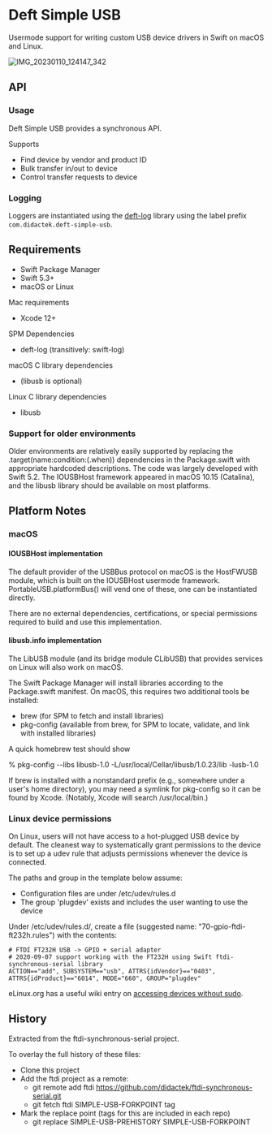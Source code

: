# Deft Simple USB

Usermode support for writing custom USB device drivers in Swift on macOS and Linux.

![IMG_20230110_124147_342](https://user-images.githubusercontent.com/108648096/211480292-d1ad018f-a86b-4987-a345-ef599e6d93d9.jpg)

## API

### Usage

Deft Simple USB provides a synchronous API.

Supports
- Find device by vendor and product ID
- Bulk transfer in/out to device
- Control transfer requests to device

### Logging

Loggers are instantiated using the [deft-log](https://github.com/didactek/deft-log.git) library
using the label prefix `com.didactek.deft-simple-usb`.

## Requirements

- Swift Package Manager
- Swift 5.3+
- macOS or Linux

Mac requirements
- Xcode 12+

SPM Dependencies
- deft-log (transitively: swift-log)

macOS C library dependencies
- (libusb is optional)

Linux C library dependencies 
- libusb

### Support for older environments

Older environments are relatively easily supported by replacing the .target(name:condition:(.when))
dependencies in the Package.swift with appropriate hardcoded descriptions. The code was
largely developed with Swift 5.2. The IOUSBHost framework appeared in macOS 10.15 (Catalina),
and the libusb library should be available on most platforms.


## Platform Notes

### macOS

#### IOUSBHost implementation

The default provider of the USBBus protocol on macOS is the HostFWUSB module, which is
built on the IOUSBHost usermode framework. PortableUSB.platformBus() will vend one of these,
one can be instantiated directly.

There are no external dependencies, certifications, or special permissions required to build
and use this implementation.

#### libusb.info implementation

The LibUSB module (and its bridge module CLibUSB) that provides services on Linux will
also work on macOS.

The Swift Package Manager will install libraries according to the Package.swift manifest. On
macOS, this requires two additional tools be installed:

- brew (for SPM to fetch and install libraries)
- pkg-config (available from brew, for SPM to locate, validate, and link with installed libraries)

A quick homebrew test should show 

  % pkg-config --libs libusb-1.0
  -L/usr/local/Cellar/libusb/1.0.23/lib -lusb-1.0

If brew is installed with a nonstandard prefix (e.g., somewhere under a user's home directory),
you may need a symlink for pkg-config so it can be found by Xcode. (Notably, Xcode will search
/usr/local/bin.)



### Linux device permissions

On Linux, users will not have access to a hot-plugged USB device by default. 
The cleanest way to systematically grant permissions to the device is to set up a udev
rule that adjusts permissions whenever the device is connected.

The paths and group in the template below assume:
- Configuration files are under /etc/udev/rules.d
- The group 'plugdev' exists and includes the user wanting to use the device

Under /etc/udev/rules.d/, create a file (suggested name: "70-gpio-ftdi-ft232h.rules") with the contents:

    # FTDI FT232H USB -> GPIO + serial adapter
    # 2020-09-07 support working with the FT232H using Swift ftdi-synchronous-serial library
    ACTION=="add", SUBSYSTEM=="usb", ATTRS{idVendor}=="0403", ATTRS{idProduct}=="6014", MODE="660", GROUP="plugdev"

eLinux.org has a useful wiki entry on [accessing devices without sudo](https://elinux.org/Accessing_Devices_without_Sudo).


## History

Extracted from the ftdi-synchronous-serial project.

To overlay the full history of these files:

- Clone this project
- Add the ftdi project as a remote:
  - git remote add ftdi https://github.com/didactek/ftdi-synchronous-serial.git
  - git fetch ftdi SIMPLE-USB-FORKPOINT tag
- Mark the replace point (tags for this are included in each repo)
  - git replace SIMPLE-USB-PREHISTORY SIMPLE-USB-FORKPOINT
